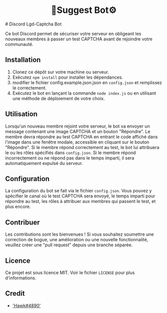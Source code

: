 <h1 align="center">
 🚩Suggest Bot⚙
</h1>
# Discord Lgd-Captcha Bot

Ce bot Discord permet de sécuriser votre serveur en obligeant les nouveaux membres à passer un test CAPTCHA avant de rejoindre votre communauté.

## Installation

1. Clonez ce dépôt sur votre machine ou serveur.
2. Exécutez `npm install` pour installer les dépendances.
3. modifier le fichier config.example.json.json en `config.json` et remplissez le correctement.
4. Exécutez le bot en lançant la commande `node index.js` ou en utilisant une méthode de déploiement de votre choix.

## Utilisation

Lorsqu'un nouveau membre rejoint votre serveur, le bot va envoyer un message contenant une image CAPTCHA et un bouton "Répondre". Le membre devra répondre au test CAPTCHA en entrant le code affiché dans l'image dans une fenêtre modale, accessible en cliquant sur le bouton "Répondre". Si le membre répond correctement au test, le bot lui attribuera le ou les rôles spécifiés dans `config.json`. Si le membre répond incorrectement ou ne répond pas dans le temps imparti, il sera automatiquement expulsé du serveur.

## Configuration

La configuration du bot se fait via le fichier `config.json`. Vous pouvez y spécifier le canal où le test CAPTCHA sera envoyé, le temps imparti pour répondre au test, les rôles à attribuer aux membres qui passent le test, et plus encore.

## Contribuer

Les contributions sont les bienvenues ! Si vous souhaitez soumettre une correction de bogue, une amélioration ou une nouvelle fonctionnalité, veuillez créer une "pull request" depuis une branche séparée.

## Licence

Ce projet est sous licence MIT. Voir le fichier `LICENSE` pour plus d'informations.

## Credit
- ['Hawk#4890'](https://github.com/HawkButGithub/Captcha-Bot)
